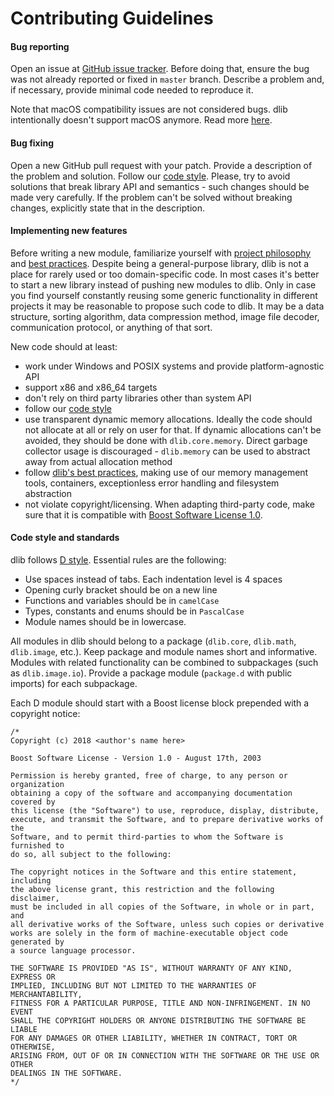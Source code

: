 # Contributing Guidelines

####  Bug reporting 

Open an issue at [GitHub issue tracker](https://github.com/gecko0307/dlib/issues). Before doing that, ensure the bug was not already reported or fixed in `master` branch. Describe a problem and, if necessary, provide minimal code needed to reproduce it.

Note that macOS compatibility issues are not considered bugs. dlib intentionally doesn't support macOS anymore. Read more [here](https://github.com/gecko0307/dlib/wiki/Why-doesn't-dlib-support-macOS).

####  Bug fixing 

Open a new GitHub pull request with your patch. Provide a description of the problem and solution. Follow our [code style](#code-style-and-standards). Please, try to avoid solutions that break library API and semantics - such changes should be made very carefully. If the problem can't be solved without breaking changes, explicitly state that in the description.

####  Implementing new features 

Before writing a new module, familiarize yourself with [project philosophy](https://github.com/gecko0307/dlib/wiki/Rationale) and [best practices](https://github.com/gecko0307/dlib/wiki/Best-Practices). Despite being a general-purpose library, dlib is not a place for rarely used or too domain-specific code. In most cases it's better to start a new library instead of pushing new modules to dlib. Only in case you find yourself constantly reusing some generic functionality in different projects it may be reasonable to propose such code to dlib. It may be a data structure, sorting algorithm, data compression method, image file decoder, communication protocol, or anything of that sort.

New code should at least:
  * work under Windows and POSIX systems and provide platform-agnostic API
  * support x86 and x86_64 targets
  * don't rely on third party libraries other than system API
  * follow our [code style](#code-style-and-standards)
  * use transparent dynamic memory allocations. Ideally the code should not allocate at all or rely on user for that. If dynamic allocations can't be avoided, they should be done with `dlib.core.memory`. Direct garbage collector usage is discouraged - `dlib.memory` can be used to abstract away from actual allocation method
  * follow [dlib's best practices](https://github.com/gecko0307/dlib/wiki/Best-Practices), making use of our memory management tools, containers, exceptionless error handling and filesystem abstraction
  * not violate copyright/licensing. When adapting third-party code, make sure that it is compatible with [Boost Software License 1.0](https://www.boost.org/LICENSE_1_0.txt).

####  Code style and standards 

dlib follows [D style](https://dlang.org/dstyle.html). Essential rules are the following:
  * Use spaces instead of tabs. Each indentation level is 4 spaces
  * Opening curly bracket should be on a new line
  * Functions and variables should be in `camelCase`
  * Types, constants and enums should be in `PascalCase`
  * Module names should be in lowercase.

All modules in dlib should belong to a package (`dlib.core`, `dlib.math`, `dlib.image`, etc.). Keep package and module names short and informative. Modules with related functionality can be combined to subpackages (such as `dlib.image.io`). Provide a package module (`package.d` with public imports) for each subpackage.

Each D module should start with a Boost license block prepended with a copyright notice:
```
/*
Copyright (c) 2018 <author's name here>

Boost Software License - Version 1.0 - August 17th, 2003

Permission is hereby granted, free of charge, to any person or organization
obtaining a copy of the software and accompanying documentation covered by
this license (the "Software") to use, reproduce, display, distribute,
execute, and transmit the Software, and to prepare derivative works of the
Software, and to permit third-parties to whom the Software is furnished to
do so, all subject to the following:

The copyright notices in the Software and this entire statement, including
the above license grant, this restriction and the following disclaimer,
must be included in all copies of the Software, in whole or in part, and
all derivative works of the Software, unless such copies or derivative
works are solely in the form of machine-executable object code generated by
a source language processor.

THE SOFTWARE IS PROVIDED "AS IS", WITHOUT WARRANTY OF ANY KIND, EXPRESS OR
IMPLIED, INCLUDING BUT NOT LIMITED TO THE WARRANTIES OF MERCHANTABILITY,
FITNESS FOR A PARTICULAR PURPOSE, TITLE AND NON-INFRINGEMENT. IN NO EVENT
SHALL THE COPYRIGHT HOLDERS OR ANYONE DISTRIBUTING THE SOFTWARE BE LIABLE
FOR ANY DAMAGES OR OTHER LIABILITY, WHETHER IN CONTRACT, TORT OR OTHERWISE,
ARISING FROM, OUT OF OR IN CONNECTION WITH THE SOFTWARE OR THE USE OR OTHER
DEALINGS IN THE SOFTWARE.
*/
```
